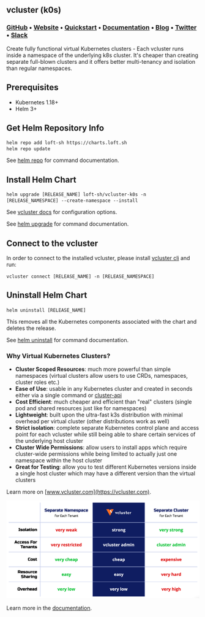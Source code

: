## vcluster (k0s)

### **[GitHub](https://github.com/loft-sh/vcluster)** • **[Website](https://www.vcluster.com)** • **[Quickstart](https://www.vcluster.com/docs/getting-started/setup)** • **[Documentation](https://www.vcluster.com/docs/what-are-virtual-clusters)** • **[Blog](https://loft.sh/blog)** • **[Twitter](https://twitter.com/loft_sh)** • **[Slack](https://slack.loft.sh/)**

Create fully functional virtual Kubernetes clusters - Each vcluster runs inside a namespace of the underlying k8s cluster. It's cheaper than creating separate full-blown clusters and it offers better multi-tenancy and isolation than regular namespaces.

## Prerequisites
- Kubernetes 1.18+
- Helm 3+

## Get Helm Repository Info

```
helm repo add loft-sh https://charts.loft.sh
helm repo update
```
See [helm repo](https://helm.sh/docs/helm/helm_repo/) for command documentation.

## Install Helm Chart

```
helm upgrade [RELEASE_NAME] loft-sh/vcluster-k0s -n [RELEASE_NAMESPACE] --create-namespace --install
```

See [vcluster docs](https://vcluster.com/docs) for configuration options.

See [helm upgrade](https://helm.sh/docs/helm/helm_upgrade/) for command documentation.

## Connect to the vcluster

In order to connect to the installed vcluster, please install [vcluster cli](https://www.vcluster.com/docs/getting-started/setup) and run:
```
vcluster connect [RELEASE_NAME] -n [RELEASE_NAMESPACE]
```

## Uninstall Helm Chart

```
helm uninstall [RELEASE_NAME]
```

This removes all the Kubernetes components associated with the chart and deletes the release.

See [helm uninstall](https://helm.sh/docs/helm/helm_uninstall/) for command documentation.

### Why Virtual Kubernetes Clusters?

- **Cluster Scoped Resources**: much more powerful than simple namespaces (virtual clusters allow users to use CRDs, namespaces, cluster roles etc.)
- **Ease of Use**: usable in any Kubernetes cluster and created in seconds either via a single command or [cluster-api](https://github.com/loft-sh/cluster-api-provider-vcluster)
- **Cost Efficient**: much cheaper and efficient than "real" clusters (single pod and shared resources just like for namespaces)
- **Lightweight**: built upon the ultra-fast k3s distribution with minimal overhead per virtual cluster (other distributions work as well)
- **Strict isolation**: complete separate Kubernetes control plane and access point for each vcluster while still being able to share certain services of the underlying host cluster
- **Cluster Wide Permissions**: allow users to install apps which require cluster-wide permissions while being limited to actually just one namespace within the host cluster
- **Great for Testing**: allow you to test different Kubernetes versions inside a single host cluster which may have a different version than the virtual clusters

Learn more on [www.vcluster.com](https://vcluster.com).

![vcluster Intro](https://github.com/loft-sh/vcluster/raw/main/docs/static/media/vcluster-comparison.png)

Learn more in the [documentation](https://vcluster.com/docs/what-are-virtual-clusters).
